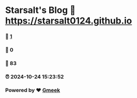 # Starsalt's Blog :link: https://starsalt0124.github.io 
### :page_facing_up: [1](https://starsalt0124.github.io/tag.html) 
### :speech_balloon: 0 
### :hibiscus: 83 
### :alarm_clock: 2024-10-24 15:23:52 
### Powered by :heart: [Gmeek](https://github.com/Meekdai/Gmeek)

